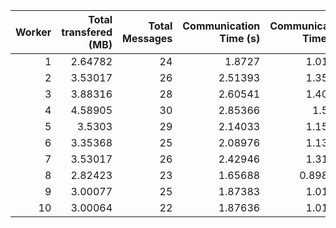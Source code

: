 |   Worker |   Total transfered (MB) |   Total Messages |   Communication Time (s) |   Communication Time (%) |   Work Time (s) |   Work Time (%) |   Other Time (s) |   Other Time (%) |
|---------:|------------------------:|-----------------:|-------------------------:|-------------------------:|----------------:|----------------:|-----------------:|-----------------:|
|        1 |                 2.64782 |               24 |                  1.8727  |                 1.01268  |         82.4193 |         44.5691 |         100.633  |          54.4182 |
|        2 |                 3.53017 |               26 |                  2.51393 |                 1.35869  |        136.66   |         73.8601 |          45.8515 |          24.7812 |
|        3 |                 3.88316 |               28 |                  2.60541 |                 1.40922  |        114.115  |         61.7228 |          68.1629 |          36.868  |
|        4 |                 4.58905 |               30 |                  2.85366 |                 1.5443   |        134.275  |         72.6651 |          47.6573 |          25.7906 |
|        5 |                 3.5303  |               29 |                  2.14033 |                 1.15903  |         93.2063 |         50.4732 |          89.3185 |          48.3678 |
|        6 |                 3.35368 |               25 |                  2.08976 |                 1.13239  |        114.979  |         62.3042 |          67.4755 |          36.5634 |
|        7 |                 3.53017 |               26 |                  2.42946 |                 1.31471  |        134.474  |         72.771  |          47.8874 |          25.9143 |
|        8 |                 2.82423 |               23 |                  1.65688 |                 0.898078 |        103.658  |         56.1857 |          79.1767 |          42.9162 |
|        9 |                 3.00077 |               25 |                  1.87383 |                 1.01623  |         81.9898 |         44.4654 |         100.526  |          54.5184 |
|       10 |                 3.00064 |               22 |                  1.87636 |                 1.01836  |        109.503  |         59.431  |          72.8729 |          39.5507 |